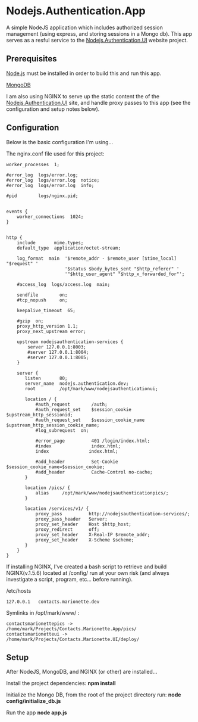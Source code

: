 Nodejs.Authentication.App
=========================

A simple NodeJS application which includes authorized session management (using express, and storing sessions in a Mongo db).  This app serves as a resful service to the [Nodejs.Authentication.UI](https://github.com/mtimmermann/Nodejs.Authentication.UI) website project.


## Prerequisites ##
[Node.js](http://nodejs.org/) must be installed in order to build this and run this app.

[MongoDB](http://www.mongodb.org/)

I am also using NGINX to serve up the static content the of the [Nodejs.Authentication.UI](https://github.com/mtimmermann/Nodejs.Authentication.UI) site, and handle proxy passes to this app (see the configuration and setup notes below).


## Configuration ##

Below is the basic configuration I'm using...

The nginx.conf file used for this project:
```
worker_processes  1;

#error_log  logs/error.log;
#error_log  logs/error.log  notice;
#error_log  logs/error.log  info;

#pid        logs/nginx.pid;


events {
    worker_connections  1024;
}


http {
    include       mime.types;
    default_type  application/octet-stream;

    log_format  main  '$remote_addr - $remote_user [$time_local] "$request" '
                      '$status $body_bytes_sent "$http_referer" '
                      '"$http_user_agent" "$http_x_forwarded_for"';

    #access_log  logs/access.log  main;

    sendfile        on;
    #tcp_nopush     on;

    keepalive_timeout  65;

    #gzip  on;
    proxy_http_version 1.1;
    proxy_next_upstream error;

    upstream nodejsauthentication-services {
        server 127.0.0.1:8003;
        #server 127.0.0.1:8004;
        #server 127.0.0.1:8005;
    }

    server {
       listen       80;
       server_name  nodejs.authentication.dev;
       root         /opt/mark/www/nodejsauthenticationui;

       location / {
           #auth_request        /auth;
           #auth_request_set    $session_cookie $upstream_http_sessionid;
           #auth_request_set    $session_cookie_name $upstream_http_session_cookie_name;
           #log_subrequest  on;

           #error_page          401 /login/index.html;
           #index               index.html;
           index               index.html;

           #add_header          Set-Cookie $session_cookie_name=$session_cookie;
           #add_header          Cache-Control no-cache;
       }

       location /pics/ {
           alias     /opt/mark/www/nodejsauthenticationpics/;
       }

       location /services/v1/ {
           proxy_pass          http://nodejsauthentication-services/;
           proxy_pass_header   Server;
           proxy_set_header    Host $http_host;
           proxy_redirect      off;
           proxy_set_header    X-Real-IP $remote_addr;
           proxy_set_header    X-Scheme $scheme;
       }
    }
}
```

If installing NGINX, I've created a bash script to retrieve and build NGINX(v.1.5.6) located at /config/  run at your own risk (and always investigate a script, program, etc... before running).


/etc/hosts
```
127.0.0.1   contacts.marionette.dev
```

Symlinks in /opt/mark/www/ :
```
contactsmarionettepics -> /home/mark/Projects/Contacts.Marionette.App/pics/
contactsmarionetteui -> /home/mark/Projects/Contacts.Marionette.UI/deploy/
```


## Setup ##
After NodeJS, MongoDB, and NGINX (or other) are installed...

Install the project dependencies:
**npm install**

Initialize the Mongo DB, from the root of the project directory run:
**node config/initialize_db.js**

Run the app
**node app.js**

